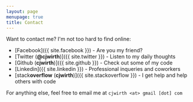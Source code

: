 ```yaml
---
layout: page
menupage: true
title: Contact
---
```


Want to contact me? 
I'm not too hard to find online:

- [Facebook]({{ site.facebook }}) - Are you my friend?
- [Twitter (**@cjwirth**)]({{ site.twitter }}) - Listen to my daily thoughts
- [Github (**cjwirth**)]({{ site.github }}) - Check out some of my code
- [Linkedin]({{ site.linkedin }}) - Professional inqueries and coworkers
- [stack**overflow** (**cjwirth**)]({{ site.stackoverflow }}) - I get help and help others with code

For anything else, feel free to email me at `cjwirth <at> gmail [dot] com`

<!-- <script src="//code.jquery.com/jquery-1.11.2.min.js"></script>
<script src="//code.jquery.com/jquery-migrate-1.2.1.min.js"></script>
<script>
function sendEmail() {
    var name = $("#input-name")[0].value;
    var email = $("#input-email")[0].value;
    var message = $("#input-message")[0].value;

    $.ajax({
        type: "POST",
        url: "https://cjwirth-contact.herokuapp.com/",
        data: {
            userAgent: window.navigator.userAgent,
            language: window.navigator.language,
            name: name,
            email: email,
            message: message
        }
    }).done(function(response) {
        console.log("response");
    });
}
</script>
 -->